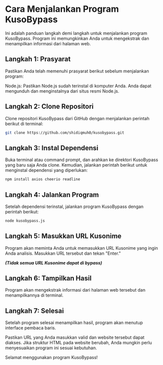 # Cara Menjalankan Program KusoBypass
Ini adalah panduan langkah demi langkah untuk menjalankan program KusoBypass. Program ini memungkinkan Anda untuk mengekstrak dan menampilkan informasi dari halaman web.

## Langkah 1: Prasyarat
Pastikan Anda telah memenuhi prasyarat berikut sebelum menjalankan program:

Node.js: Pastikan Node.js sudah terinstal di komputer Anda. Anda dapat mengunduh dan menginstalnya dari situs resmi Node.js.

## Langkah 2: Clone Repositori
Clone repositori KusoBypass dari GitHub dengan menjalankan perintah berikut di terminal:

```bash
git clone https://github.com/shidiqmuh0/kusobypass.git
```

## Langkah 3: Instal Dependensi

Buka terminal atau command prompt, dan arahkan ke direktori KusoBypass yang baru saja Anda clone. Kemudian, jalankan perintah berikut untuk menginstal dependensi yang diperlukan:

```bash
npm install axios cheerio readline
```

## Langkah 4: Jalankan Program

Setelah dependensi terinstal, jalankan program KusoBypass dengan perintah berikut:

```bash
node kusobypass.js
```

## Langkah 5: Masukkan URL Kusonime

Program akan meminta Anda untuk memasukkan URL Kusonime yang ingin Anda analisis. Masukkan URL tersebut dan tekan "Enter."

**_(Tidak semua URL Kusonime dapat di bypass)_**

## Langkah 6: Tampilkan Hasil
Program akan mengekstrak informasi dari halaman web tersebut dan menampilkannya di terminal.

## Langkah 7: Selesai
Setelah program selesai menampilkan hasil, program akan menutup interface pembaca baris.

Pastikan URL yang Anda masukkan valid dan website tersebut dapat diakses. Jika struktur HTML pada website berubah, Anda mungkin perlu menyesuaikan program ini sesuai kebutuhan.

Selamat menggunakan program KusoBypass!
